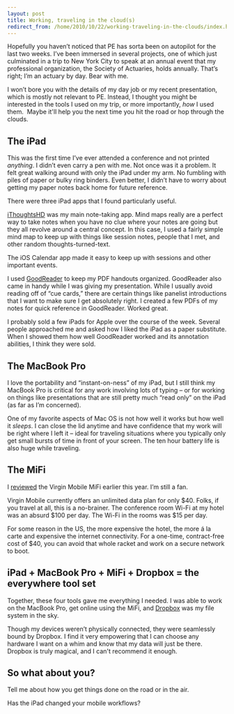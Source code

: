 ```yaml
---
layout: post
title: Working, traveling in the cloud(s)
redirect_from: /home/2010/10/22/working-traveling-in-the-clouds/index.html
---
```

<p>Hopefully you haven’t noticed that PE has sorta been on autopilot for the last two weeks.  I’ve been immersed in several projects, one of which just culminated in a trip to New York City to speak at an annual event that my professional organization, the Society of Actuaries, holds annually. That’s right; I’m an actuary by day.
Bear with me.</p>
<p>I won’t bore you with the details of my day job or my recent presentation, which is mostly not relevant to PE. Instead, I thought you might be interested in the tools I used on my trip, or more importantly, <em>how</em> I used them.  Maybe it'll help you the next time you hit the road or hop through the clouds.</p>
<h2 id="theipad">The iPad</h2>
<p>This was the first time I’ve ever attended a conference and not printed <em>anything</em>.  I didn’t even carry a pen with me. Not once was it a problem.  It felt great walking around with only the iPad under my arm.  No fumbling with piles of paper or bulky ring binders. Even better, I didn’t have to worry about getting my paper notes back home for future reference.</p>
<p>There were three iPad apps that I found particularly useful.</p>
<p><a href="http://itunes.apple.com/us/app/ithoughtshd-mindmapping/id369020033?mt=8">iThoughtsHD</a> was my main note-taking app.  Mind maps really are a perfect way to take notes when you have no clue where your notes are going but they all revolve around a central concept.  In this case, I used a fairly simple mind map to keep up with things like session notes, people that I met, and other random thoughts-turned-text.</p>
<p>The iOS Calendar app made it easy to keep up with sessions and other important events.</p>
<p>I used <a href="http://itunes.apple.com/us/app/goodreader-for-ipad/id363448914?mt=8">GoodReader</a> to keep my PDF handouts organized.  GoodReader also came in handy while I was giving my presentation.  While I usually avoid reading off of “cue cards,” there are certain things like panelist introductions that I want to make sure I get absolutely right. I created a few PDFs of my notes for quick reference in GoodReader. Worked great.</p>
<p>I probably sold a few iPads for Apple over the course of the week.  Several people approached me and asked how I liked the iPad as a paper substitute.  When I showed them how well GoodReader worked and its annotation abilities, I think they were sold.</p>
<h2 id="themacbookpro">The MacBook Pro</h2>
<p>I love the portability and “instant-on-ness” of my iPad, but I still think my MacBook Pro is critical for any work involving lots of typing – or for working on things like presentations that are still pretty much “read only” on the iPad (as far as I’m concerned).</p>
<p>One of my favorite aspects of Mac OS is not how well it works but how well it <em>sleeps</em>.  I can close the lid anytime and have confidence that my work will be right where I left it – ideal for traveling situations where you typically only get small bursts of time in front of your screen. The ten hour battery life is also huge while traveling.</p>
<h2 id="themifi">The MiFi</h2>
<p>I <a href="http://www.practicallyefficient.com/2010/08/04/shoot-down-the-autopilot-and-pay-as-you-go/">reviewed</a> the Virgin Mobile MiFi earlier this year.  I’m still a fan.</p>
<p>Virgin Mobile currently offers an unlimited data plan for only $40.  Folks, if you travel at all, this is a no-brainer.  The conference room Wi-Fi at my hotel was an absurd $100 per day.  The Wi-Fi in the rooms was $15 per day.</p>
<p>For some reason in the US, the more expensive the hotel, the more á la carte and expensive the internet connectivity.  For a one-time, contract-free cost of $40, you can avoid that whole racket and work on a secure network to boot.</p>
<h2 id="ipadmacbookpromifidropboxtheeverywheretoolset">iPad + MacBook Pro + MiFi + Dropbox = the everywhere tool set</h2>
<p>Together, these four tools gave me everything I needed. I was able to work on the  MacBook Pro, get online using the MiFi, and <a href="http://www.dropbox.com">Dropbox</a> was my file system in the sky.</p>
<p>Though my devices weren’t physically connected, they were seamlessly bound by Dropbox. I find it very empowering that I can choose any hardware I want on a whim and know that my data will just be there. Dropbox is truly magical, and I can't recommend it enough.</p>
<h2 id="sowhataboutyou">So what about you?</h2>
<p>Tell me about how you get things done on the road or in the air.</p>
<p>Has the iPad changed your mobile workflows?</p>
